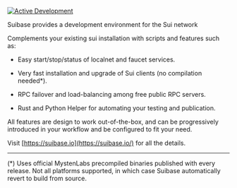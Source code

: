 [![Active Development](https://img.shields.io/badge/Maintenance%20Level-Actively%20Developed-brightgreen.svg)](https://gist.github.com/cheerfulstoic/d107229326a01ff0f333a1d3476e068d)

Suibase provides a development environment for the Sui network

Complements your existing sui installation with scripts and features such as:
  - Easy start/stop/status of localnet and faucet services.
  
  - Very fast installation and upgrade of Sui clients (no compilation needed*).

  - RPC failover and load-balancing among free public RPC servers.
    
  - Rust and Python Helper for automating your testing and publication.

All features are design to work out-of-the-box, and can be progressively introduced in your workflow and be configured to fit your need.

Visit [https://suibase.io](https://suibase.io/) for all the details.

-------------

(*) Uses official MystenLabs precompiled binaries published with every release. Not all platforms supported, in which
    case Suibase automatically revert to build from source.
